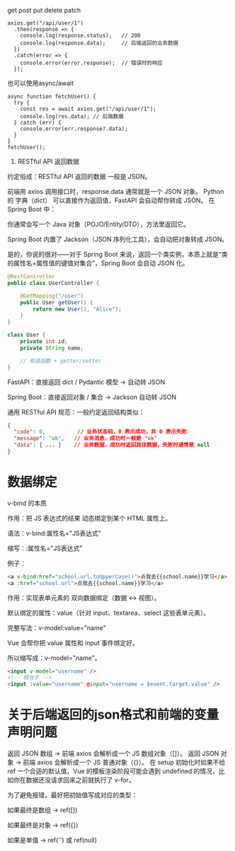 
get post put delete patch
```{js}
axios.get("/api/user/1")
  .then(response => {
    console.log(response.status);   // 200
    console.log(response.data);     // 后端返回的业务数据
  })
  .catch(error => {
    console.error(error.response);  // 错误时的响应
  });

```
也可以使用async/await
```{js}
async function fetchUser() {
  try {
    const res = await axios.get("/api/user/1");
    console.log(res.data); // 后端数据
  } catch (err) {
    console.error(err.response?.data);
  }
}
fetchUser();
```
1. RESTful API 返回数据

约定俗成：RESTful API 返回的数据 一般是 JSON。

前端用 axios 调用接口时，response.data 通常就是一个 JSON 对象。
Python 的 字典（dict） 可以直接作为返回值，FastAPI 会自动帮你转成 JSON。
在 Spring Boot 中：

你通常会写一个 Java 对象（POJO/Entity/DTO），方法里返回它。

Spring Boot 内置了 Jackson（JSON 序列化工具），会自动把对象转成 JSON。

是的，你说的很对——对于 Spring Boot 来说，返回一个类实例，本质上就是“类的属性名+属性值的键值对集合”，Spring Boot 会自动 JSON 化。
```java
@RestController
public class UserController {

    @GetMapping("/user")
    public User getUser() {
        return new User(1, "Alice");
    }
}

class User {
    private int id;
    private String name;

    // 构造函数 + getter/setter
}


```
FastAPI：直接返回 dict / Pydantic 模型 → 自动转 JSON

Spring Boot：直接返回对象 / 集合 → Jackson 自动转 JSON

通用 RESTful API 规范：一般约定返回结构类似：
```json
{
  "code": 0,          // 业务状态码，0 表示成功，非 0 表示失败
  "message": "ok",   // 业务消息，成功时一般是 "ok"
  "data": { ... }    // 业务数据，成功时返回具体数据，失败时通常是 null
}
```

# 数据绑定
v-bind 的本质

作用：把 JS 表达式的结果 动态绑定到某个 HTML 属性上。

语法：v-bind:属性名="JS表达式"

缩写：:属性名="JS表达式"

例子：
```html
<a v-bind:href="school.url.toUpperCase()">点我去{{school.name}}学习</a>
<a :href="school.url">点我去{{school.name}}学习</a>
```

作用：实现表单元素的 双向数据绑定（数据 <-> 视图）。

默认绑定的属性：value（针对 input、textarea、select 这些表单元素）。

完整写法：v-model:value="name"

Vue 会帮你把 value 属性和 input 事件绑定好。

所以缩写成：v-model="name"。
```html
<input v-model="username" />
<!-- 相当于 -->
<input :value="username" @input="username = $event.target.value" />
```

# 关于后端返回的json格式和前端的变量声明问题
返回 JSON 数组 → 前端 axios 会解析成一个 JS 数组对象（[]）。
返回 JSON 对象 → 前端 axios 会解析成一个 JS 普通对象（{}）。
在 setup 初始化时如果不给 ref 一个合适的默认值，Vue 的模板渲染阶段可能会遇到 undefined 的情况，比如你在数据还没请求回来之前就执行了 v-for。

为了避免报错，最好把初始值写成对应的类型：

如果最终是数组 → ref([])

如果最终是对象 → ref({})

如果是单值 → ref('') 或 ref(null)